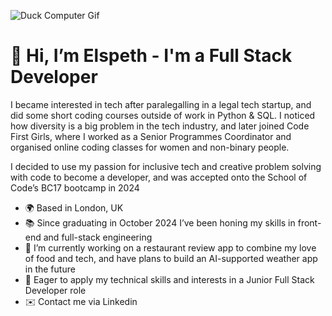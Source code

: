 ![Duck Computer Gif](https://i.giphy.com/media/v1.Y2lkPTc5MGI3NjExMGdyMmk1cGs5ZTBlbWNoeTl3N2FvdnR5cmZkd2ZwdTN1eHhmOWZlMyZlcD12MV9pbnRlcm5hbF9naWZfYnlfaWQmY3Q9Zw/HzPtbOKyBoBFsK4hyc/giphy.gif)

#  👋 Hi, I’m Elspeth - I'm a Full Stack Developer  

I became interested in tech after paralegalling in a legal tech startup, and did some short coding courses outside of work in Python & SQL. I noticed how diversity is a big problem in the tech industry, and later joined Code First Girls, where I worked as a Senior Programmes Coordinator and organised online coding classes for women and non-binary people. 

I decided to use my passion for inclusive tech and creative problem solving with code to become a developer, and was accepted onto the School of Code’s BC17 bootcamp in 2024

- 🌍 Based in London, UK
- 📚 Since graduating in October 2024 I’ve been honing my skills in front-end and full-stack engineering
- 🧠 I’m currently working on a restaurant review app to combine my love of food and tech, and have plans to build an AI-supported weather app in the future
- 🚀 Eager to apply my technical skills and interests in a Junior Full Stack Developer role
- ✉️ Contact me via Linkedin
